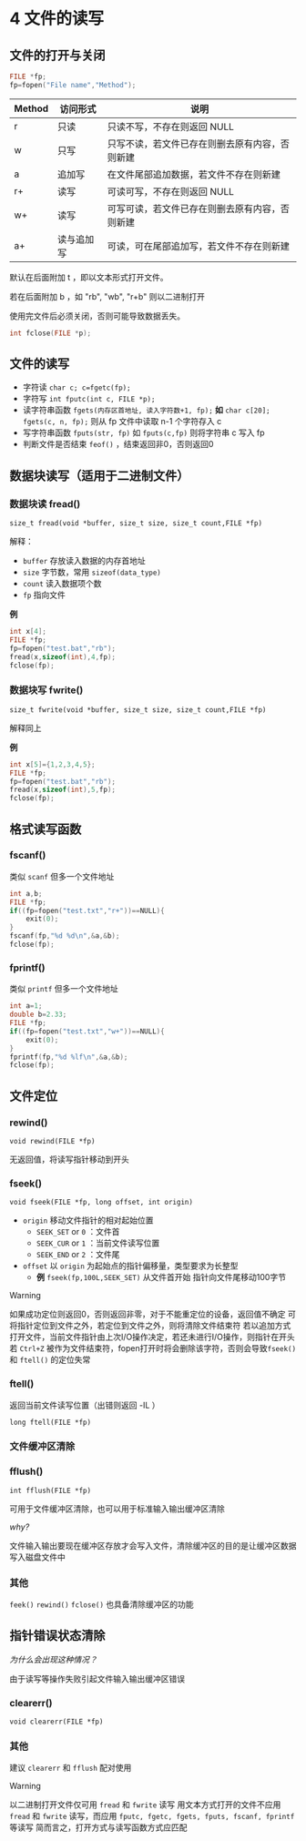# 4 文件的读写

## 文件的打开与关闭

```C
FILE *fp;
fp=fopen("File name","Method");
```

| Method | 访问形式   | 说明                                           |
| ------ | ---------- | ---------------------------------------------- |
| r      | 只读       | 只读不写，不存在则返回 NULL                    |
| w      | 只写       | 只写不读，若文件已存在则删去原有内容，否则新建 |
| a      | 追加写     | 在文件尾部追加数据，若文件不存在则新建         |
| r+     | 读写       | 可读可写，不存在则返回 NULL                    |
| w+     | 读写       | 可写可读，若文件已存在则删去原有内容，否则新建 |
| a+     | 读与追加写 | 可读，可在尾部追加写，若文件不存在则新建       |

默认在后面附加 t ，即以文本形式打开文件。

若在后面附加 b ，如 "rb", "wb", "r+b" 则以二进制打开

使用完文件后必须关闭，否则可能导致数据丢失。

```C
int fclose(FILE *p);
```

## 文件的读写

- 字符读 `char c; c=fgetc(fp);`
- 字符写 `int fputc(int c, FILE *p);`
- 读字符串函数 `fgets(内存区首地址, 读入字符数+1, fp);` **如** `char c[20]; fgets(c, n, fp);` 则从 fp 文件中读取 n-1 个字符存入 c
- 写字符串函数 `fputs(str, fp)` 如 `fputs(c,fp)` 则将字符串 c 写入 fp
- 判断文件是否结束 `feof()` ，结束返回非0，否则返回0

## 数据块读写（适用于二进制文件）

### 数据块读 fread()

`size_t fread(void *buffer, size_t size, size_t count,FILE *fp)`

解释：

- `buffer` 存放读入数据的内存首地址
- `size` 字节数，常用 `sizeof(data_type)`
- `count` 读入数据项个数
- `fp` 指向文件

**例** 

```C
int x[4];
FILE *fp;
fp=fopen("test.bat","rb");
fread(x,sizeof(int),4,fp);
fclose(fp);
```

### 数据块写 fwrite()

`size_t fwrite(void *buffer, size_t size, size_t count,FILE *fp)`

解释同上

**例** 

```C
int x[5]={1,2,3,4,5};
FILE *fp;
fp=fopen("test.bat","rb");
fread(x,sizeof(int),5,fp);
fclose(fp);
```

## 格式读写函数

### fscanf()

类似 `scanf` 但多一个文件地址
```C
int a,b;
FILE *fp;
if((fp=fopen("test.txt","r+"))==NULL){
	exit(0);
}
fscanf(fp,"%d %d\n",&a,&b);
fclose(fp);
```

### fprintf()

类似 `printf` 但多一个文件地址
```C
int a=1;
double b=2.33;
FILE *fp;
if((fp=fopen("test.txt","w+"))==NULL){
	exit(0);
}
fprintf(fp,"%d %lf\n",&a,&b);
fclose(fp);
```

## 文件定位

### rewind()

`void rewind(FILE *fp)`

无返回值，将读写指针移动到开头

### fseek()

`void fseek(FILE *fp, long offset, int origin)`

- `origin` 移动文件指针的相对起始位置
	- `SEEK_SET` or `0` ：文件首
	- `SEEK_CUR` or `1` ：当前文件读写位置
	- `SEEK_END` or `2` ：文件尾
- `offset` 以 `origin` 为起始点的指针偏移量，类型要求为长整型
	- **例** `fseek(fp,100L,SEEK_SET)` 从文件首开始 指针向文件尾移动100字节
 > [!warning]
 > 
 > 如果成功定位则返回0，否则返回非零，对于不能重定位的设备，返回值不确定
 > 可将指针定位到文件之外，若定位到文件之外，则将清除文件结束符
 > 若以追加方式打开文件，当前文件指针由上次I/O操作决定，若还未进行I/O操作，则指针在开头
 > 若 `Ctrl+Z` 被作为文件结束符，fopen打开时将会删除该字符，否则会导致`fseek()` 和 `ftell()` 的定位失常

### ftell()

返回当前文件读写位置（出错则返回 -IL ）

`long ftell(FILE *fp)`

### 文件缓冲区清除

### fflush()

`int fflush(FILE *fp)` 

可用于文件缓冲区清除，也可以用于标准输入输出缓冲区清除

*why?*

文件输入输出要现在缓冲区存放才会写入文件，清除缓冲区的目的是让缓冲区数据写入磁盘文件中

### 其他

`feek()` `rewind()` `fclose()` 也具备清除缓冲区的功能

## 指针错误状态清除

*为什么会出现这种情况？*

由于读写等操作失败引起文件输入输出缓冲区错误

### clearerr()

`void clearerr(FILE *fp)`

### 其他

建议 `clearerr` 和 `fflush` 配对使用

> [!warning]
> 
> 以二进制打开文件仅可用 `fread` 和 `fwrite` 读写
> 用文本方式打开的文件不应用 `fread` 和 `fwrite` 读写，而应用 `fputc, fgetc, fgets, fputs, fscanf, fprintf` 等读写
> 简而言之，打开方式与读写函数方式应匹配
